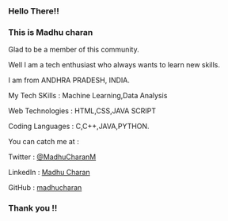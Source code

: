 ### Hello There!!

### This is Madhu charan

Glad to be a member of this community.

Well I am a tech enthusiast who always wants to learn new skills.

I am from ANDHRA PRADESH, INDIA.

My Tech SKills   : Machine Learning,Data Analysis

Web Technologies : HTML,CSS,JAVA SCRIPT

Coding Languages : C,C++,JAVA,PYTHON.

You can catch me at :

Twitter  : [@MadhuCharanM](https://twitter.com/MadhuCharanM)

LinkedIn : [Madhu Charan](https://www.linkedin.com/in/madhucharan/)

GitHub   : [madhucharan](https://github.com/madhucharan)

### Thank you !!
